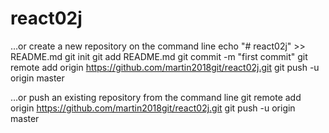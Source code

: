 # react02j


…or create a new repository on the command line
echo "# react02j" >> README.md
git init
git add README.md
git commit -m "first commit"
git remote add origin https://github.com/martin2018git/react02j.git
git push -u origin master

…or push an existing repository from the command line
git remote add origin https://github.com/martin2018git/react02j.git
git push -u origin master
